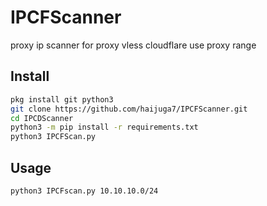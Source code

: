 # IPCFScanner
proxy ip scanner for proxy vless cloudflare use proxy range

## Install

```sh
pkg install git python3
git clone https://github.com/haijuga7/IPCFScanner.git
cd IPCDScanner
python3 -m pip install -r requirements.txt
python3 IPCFScan.py
```

## Usage

```
python3 IPCFscan.py 10.10.10.0/24
```
